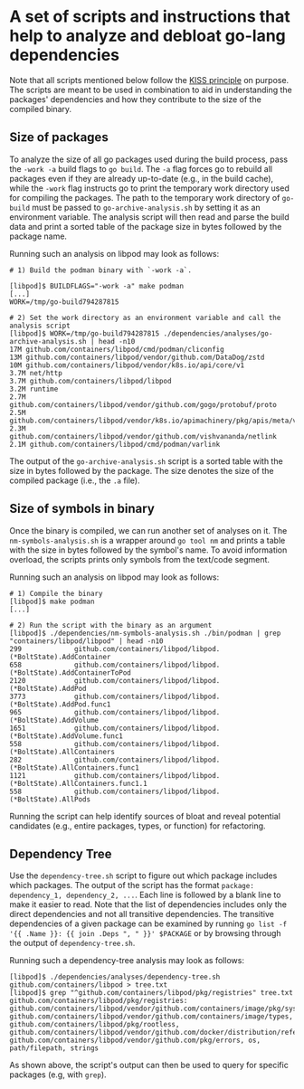 # A set of scripts and instructions that help to analyze and debloat go-lang dependencies

Note that all scripts mentioned below follow the [KISS principle](https://en.wikipedia.org/wiki/KISS_principle) on purpose.
The scripts are meant to be used in combination to aid in understanding the packages' dependencies and how they contribute to the size of the compiled binary.

## Size of packages

To analyze the size of all go packages used during the build process, pass the `-work -a` build flags to `go build`.
The `-a` flag forces go to rebuild all packages even if they are already up-to-date (e.g., in the build cache), while the `-work` flag instructs go to print the temporary work directory used for compiling the packages.
The path to the temporary work directory of `go-build` must be passed to `go-archive-analysis.sh` by setting it as an environment variable.
The analysis script will then read and parse the build data and print a sorted table of the package size in bytes followed by the package name.

Running such an analysis on libpod may look as follows:

```
# 1) Build the podman binary with `-work -a`.

[libpod]$ BUILDFLAGS="-work -a" make podman
[...]
WORK=/tmp/go-build794287815

# 2) Set the work directory as an environment variable and call the analysis script
[libpod]$ WORK=/tmp/go-build794287815 ./dependencies/analyses/go-archive-analysis.sh | head -n10
17M github.com/containers/libpod/cmd/podman/cliconfig
13M github.com/containers/libpod/vendor/github.com/DataDog/zstd
10M github.com/containers/libpod/vendor/k8s.io/api/core/v1
3.7M net/http
3.7M github.com/containers/libpod/libpod
3.2M runtime
2.7M github.com/containers/libpod/vendor/github.com/gogo/protobuf/proto
2.5M github.com/containers/libpod/vendor/k8s.io/apimachinery/pkg/apis/meta/v1
2.3M github.com/containers/libpod/vendor/github.com/vishvananda/netlink
2.1M github.com/containers/libpod/cmd/podman/varlink
```

The output of the `go-archive-analysis.sh` script is a sorted table with the size in bytes followed by the package.
The size denotes the size of the compiled package (i.e., the `.a` file).


## Size of symbols in binary

Once the binary is compiled, we can run another set of analyses on it.
The `nm-symbols-analysis.sh` is a wrapper around `go tool nm` and prints a table with the size in bytes followed by the symbol's name.
To avoid information overload, the scripts prints only symbols from the text/code segment.

Running such an analysis on libpod may look as follows:

```
# 1) Compile the binary
[libpod]$ make podman
[...]

# 2) Run the script with the binary as an argument
[libpod]$ ./dependencies/nm-symbols-analysis.sh ./bin/podman | grep "containers/libpod/libpod" | head -n10
299             github.com/containers/libpod/libpod.(*BoltState).AddContainer
658             github.com/containers/libpod/libpod.(*BoltState).AddContainerToPod
2120            github.com/containers/libpod/libpod.(*BoltState).AddPod
3773            github.com/containers/libpod/libpod.(*BoltState).AddPod.func1
965             github.com/containers/libpod/libpod.(*BoltState).AddVolume
1651            github.com/containers/libpod/libpod.(*BoltState).AddVolume.func1
558             github.com/containers/libpod/libpod.(*BoltState).AllContainers
282             github.com/containers/libpod/libpod.(*BoltState).AllContainers.func1
1121            github.com/containers/libpod/libpod.(*BoltState).AllContainers.func1.1
558             github.com/containers/libpod/libpod.(*BoltState).AllPods
```

Running the script can help identify sources of bloat and reveal potential candidates (e.g., entire packages, types, or function) for refactoring.


## Dependency Tree

Use the `dependency-tree.sh` script to figure out which package includes which packages.
The output of the script has the format `package: dependency_1, dependency_2, ...`.
Each line is followed by a blank line to make it easier to read.
Note that the list of dependencies includes only the direct dependencies and not all transitive dependencies.
The transitive dependencies of a given package can be examined by running `go list -f '{{ .Name }}: {{ join .Deps ", " }}' $PACKAGE` or by browsing through the output of `dependency-tree.sh`.

Running such a dependency-tree analysis may look as follows:


```
[libpod]$ ./dependencies/analyses/dependency-tree.sh github.com/containers/libpod > tree.txt
[libpod]$ grep "^github.com/containers/libpod/pkg/registries" tree.txt
github.com/containers/libpod/pkg/registries: github.com/containers/libpod/vendor/github.com/containers/image/pkg/sysregistriesv2, github.com/containers/libpod/vendor/github.com/containers/image/types, github.com/containers/libpod/pkg/rootless, github.com/containers/libpod/vendor/github.com/docker/distribution/reference, github.com/containers/libpod/vendor/github.com/pkg/errors, os, path/filepath, strings
```

As shown above, the script's output can then be used to query for specific packages (e.g, with `grep`).
